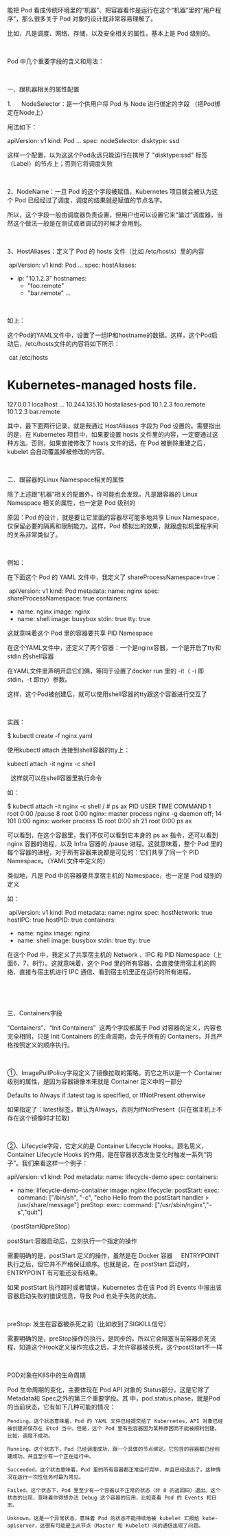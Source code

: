 能把 Pod 看成传统环境里的“机器”、把容器看作是运行在这个“机器”里的“用户程序”，那么很多关于 Pod 对象的设计就非常容易理解了。

比如，凡是调度、网络、存储，以及安全相关的属性，基本上是 Pod 级别的。

 

Pod 中几个重要字段的含义和用法：

 

一、跟机器相关的属性配置

1.      NodeSelector：是一个供用户将 Pod 与 Node 进行绑定的字段 （把Pod绑定在Node上）

用法如下：

apiVersion: v1
kind: Pod
...
spec:
 nodeSelector:
   disktype: ssd


这样一个配置，以为这这个Pod永远只能运行在携带了 "disktype:ssd" 标签（Label）的节点上；否则它将调度失败

 

2、NodeName：一旦 Pod 的这个字段被赋值，Kubernetes 项目就会被认为这个 Pod 已经经过了调度，调度的结果就是赋值的节点名字。

所以，这个字段一般由调度器负责设置，但用户也可以设置它来“骗过”调度器，当然这个做法一般是在测试或者调试的时候才会用到。

 

3、HostAliases：定义了 Pod 的 hosts 文件（比如 /etc/hosts）里的内容

 apiVersion: v1
kind: Pod
...
spec:
  hostAliases:
  - ip: "10.1.2.3"
    hostnames:
    - "foo.remote"
    - "bar.remote"
...

 

如上：

这个Pod的YAML文件中，设置了一组IP和hostname的数据。这样，这个Pod启动后，/etc/hosts文件的内容将如下所示：

 cat /etc/hosts
# Kubernetes-managed hosts file.
127.0.0.1 localhost
...
10.244.135.10 hostaliases-pod
10.1.2.3 foo.remote
10.1.2.3 bar.remote

其中，最下面两行记录，就是我通过 HostAliases 字段为 Pod 设置的。需要指出的是，在 Kubernetes 项目中，如果要设置 hosts 文件里的内容，一定要通过这种方法。否则，如果直接修改了 hosts 文件的话，在 Pod 被删除重建之后，kubelet 会自动覆盖掉被修改的内容。

 

二、跟容器的Linux Namespace相关的属性

除了上述跟“机器”相关的配置外，你可能也会发现，凡是跟容器的 Linux Namespace 相关的属性，也一定是 Pod 级别的

原因：Pod 的设计，就是要让它里面的容器尽可能多地共享 Linux Namespace，仅保留必要的隔离和限制能力。这样，Pod 模拟出的效果，就跟虚拟机里程序间的关系非常类似了。

 

例如：

在下面这个 Pod 的 YAML 文件中，我定义了 shareProcessNamespace=true：

 apiVersion: v1
kind: Pod
metadata:
  name: nginx
spec:
  shareProcessNamespace: true
  containers:
  - name: nginx
    image: nginx
  - name: shell
    image: busybox
    stdin: true
    tty: true

这就意味着这个 Pod 里的容器要共享 PID Namespace

在这个YAML文件中，还定义了两个容器：一个是nginx容器，一个是开启了tty和stdin 的shell容器

在YAML文件里声明开启它们俩，等同于设置了docker run 里的 -it（ -i 即stdin，-t 即tty）参数。

这样，这个Pod被创建后，就可以使用shell容器的tty跟这个容器进行交互了

 

实践：

$ kubectl create -f nginx.yaml

使用kubectl attach 连接到shell容器的tty上：

kubectl attach -it nginx -c shell

 
这样就可以在shell容器里执行命令

如：

$ kubectl attach -it nginx -c shell
/ # ps ax
PID   USER     TIME  COMMAND
    1 root      0:00 /pause
    8 root      0:00 nginx: master process nginx -g daemon off;
   14 101       0:00 nginx: worker process
   15 root      0:00 sh
   21 root      0:00 ps ax

可以看到，在这个容器里，我们不仅可以看到它本身的 ps ax 指令，还可以看到 nginx 容器的进程，以及 Infra 容器的 /pause 进程。这就意味着，整个 Pod 里的每个容器的进程，对于所有容器来说都是可见的：它们共享了同一个 PID Namespace。（YAML文件中定义的）

类似地，凡是 Pod 中的容器要共享宿主机的 Namespace，也一定是 Pod 级别的定义

如：

 apiVersion: v1
kind: Pod
metadata:
  name: nginx
spec:
  hostNetwork: true
  hostIPC: true
  hostPID: true
  containers:
  - name: nginx
    image: nginx
  - name: shell
    image: busybox
    stdin: true
    tty: true

在这个 Pod 中，我定义了共享宿主机的 Network 、IPC 和 PID Namespace（上面6，7，8行）。这就意味着，这个 Pod 里的所有容器，会直接使用宿主机的网络、直接与宿主机进行 IPC 通信、看到宿主机里正在运行的所有进程。

 

 

三、Containers字段

“Containers”、“Init Containers”  这两个字段都属于 Pod 对容器的定义，内容也完全相同，只是 Init Containers 的生命周期，会先于所有的 Containers，并且严格按照定义的顺序执行。

 

①、ImagePullPolicy字段定义了镜像拉取的策略。而它之所以是一个 Container 级别的属性，是因为容器镜像本来就是 Container 定义中的一部分

Defaults to Always if :latest tag is specified, or IfNotPresent otherwise

如果指定了：latest标签，默认为Always，否则为IfNotPresent  (只在宿主机上不存在这个镜像时才拉取)

 

②、Lifecycle字段，它定义的是 Container Lifecycle Hooks。顾名思义，Container Lifecycle Hooks 的作用，是在容器状态发生变化时触发一系列“钩子”。我们来看这样一个例子：

apiVersion: v1
kind: Pod
metadata:
  name: lifecycle-demo
spec:
  containers:
  - name: lifecycle-demo-container
    image: nginx
    lifecycle:
      postStart:
        exec:
          command: ["/bin/sh", "-c", "echo Hello from the postStart handler > /usr/share/message"]
      preStop:
        exec:
          command: ["/usr/sbin/nginx","-s","quit"]


（postStart和preStop）

postStart:容器启动后，立刻执行一个指定的操作

需要明确的是，postStart 定义的操作，虽然是在 Docker 容器     ENTRYPOINT 执行之后，但它并不严格保证顺序。也就是说，在 postStart 启动时，ENTRYPOINT 有可能还没有结束。

如果 postStart 执行超时或者错误，Kubernetes 会在该 Pod 的 Events 中报出该容器启动失败的错误信息，导致 Pod 也处于失败的状态。

 

preStop: 发生在容器被杀死之前（比如收到了SIGKILL信号）

需要明确的是，preStop操作的执行，是同步的。所以它会阻塞当前容器杀死流程，知道这个Hook定义操作完成之后，才允许容器被杀死，这个postStart不一样

 

POD对象在K8S中的生命周期

Pod 生命周期的变化，主要体现在 Pod API 对象的 Status部分，这是它除了 Metadata和 Spec之外的第三个重要字段。其 中，pod.status.phase，就是Pod 的当前状态，它有如下几种可能的情况：

	Pending。这个状态意味着，Pod 的 YAML 文件已经提交给了 Kubernetes，API 对象已经被创建并保存在 Etcd 当中。但是，这个 Pod 里有些容器因为某种原因而不能被顺利创建。比如，调度不成功。

	Running。这个状态下，Pod 已经调度成功，跟一个具体的节点绑定。它包含的容器都已经创建成功，并且至少有一个正在运行中。

	Succeeded。这个状态意味着，Pod 里的所有容器都正常运行完毕，并且已经退出了。这种情况在运行一次性任务时最为常见。

	Failed。这个状态下，Pod 里至少有一个容器以不正常的状态（非 0 的返回码）退出。这个状态的出现，意味着你得想办法 Debug 这个容器的应用，比如查看 Pod 的 Events 和日志。

	Unknown。这是一个异常状态，意味着 Pod 的状态不能持续地被 kubelet 汇报给 kube-apiserver，这很有可能是主从节点（Master 和 Kubelet）间的通信出现了问题。

 